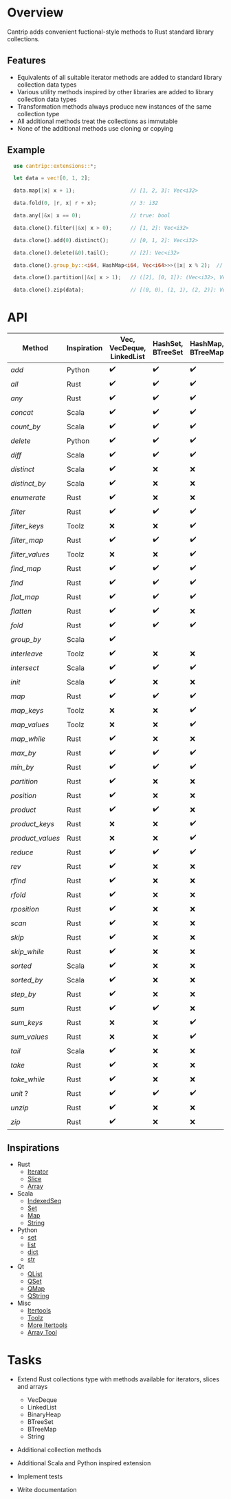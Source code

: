 # Overview

Cantrip adds convenient fuctional-style methods to Rust standard library collections.

## Features

* Equivalents of all suitable iterator methods are added to standard library collection data types
* Various utility methods inspired by other libraries are added to library collection data types
* Transformation methods always produce new instances of the same collection type
* All additional methods treat the collections as immutable
* None of the additional methods use cloning or copying

## Example

```rust
  use cantrip::extensions::*;

  let data = vec![0, 1, 2];

  data.map(|x| x + 1);                  // [1, 2, 3]: Vec<i32>

  data.fold(0, |r, x| r + x);           // 3: i32

  data.any(|&x| x == 0);                // true: bool

  data.clone().filter(|&x| x > 0);      // [1, 2]: Vec<i32>

  data.clone().add(0).distinct();       // [0, 1, 2]: Vec<i32>

  data.clone().delete(&0).tail();       // [2]: Vec<i32>

  data.clone().group_by::<i64, HashMap<i64, Vec<i64>>>(|x| x % 2);  // {[0, 2], [1]}: HashMap<i64, Vec<i64>>

  data.clone().partition(|&x| x > 1);   // ([2], [0, 1]): (Vec<i32>, Vec<i32>)

  data.clone().zip(data);               // [(0, 0), (1, 1), (2, 2)]: Vec<(i32, i32)>
```


# API

| Method           | Inspiration | Vec, VecDeque, LinkedList | HashSet, BTreeSet  | HashMap, BTreeMap  | Slice              |
|------------------|-------------|---------------------------|--------------------|--------------------|--------------------|
| *add*            | Python      | :heavy_check_mark:        | :heavy_check_mark: | :heavy_check_mark: | :x:                |
| *all*            | Rust        | :heavy_check_mark:        | :heavy_check_mark: | :heavy_check_mark: | :heavy_check_mark: |
| *any*            | Rust        | :heavy_check_mark:        | :heavy_check_mark: | :heavy_check_mark: | :heavy_check_mark: |
| *concat*         | Scala       | :heavy_check_mark:        | :heavy_check_mark: | :heavy_check_mark: | :x:                |
| *count_by*       | Scala       | :heavy_check_mark:        | :heavy_check_mark: | :heavy_check_mark: | :heavy_check_mark: |
| *delete*         | Python      | :heavy_check_mark:        | :heavy_check_mark: | :heavy_check_mark: | :x:                |
| *diff*           | Scala       | :heavy_check_mark:        | :heavy_check_mark: | :heavy_check_mark: | :x:                |
| *distinct*       | Scala       | :heavy_check_mark:        | :x:                | :x:                | :x:                |
| *distinct_by*    | Scala       | :heavy_check_mark:        | :x:                | :x:                | :x:                |
| *enumerate*      | Rust        | :heavy_check_mark:        | :x:                | :x:                | :x:                |
| *filter*         | Rust        | :heavy_check_mark:        | :heavy_check_mark: | :heavy_check_mark: | :x:                |
| *filter_keys*    | Toolz       | :x:                       | :x:                | :heavy_check_mark: | :x:                |
| *filter_map*     | Rust        | :heavy_check_mark:        | :heavy_check_mark: | :heavy_check_mark: | :x:                |
| *filter_values*  | Toolz       | :x:                       | :x:                | :heavy_check_mark: | :x:                |
| *find_map*       | Rust        | :heavy_check_mark:        | :heavy_check_mark: | :heavy_check_mark: | :x:                |
| *find*           | Rust        | :heavy_check_mark:        | :heavy_check_mark: | :heavy_check_mark: | :heavy_check_mark: |
| *flat_map*       | Rust        | :heavy_check_mark:        | :heavy_check_mark: | :heavy_check_mark: | :x:                |
| *flatten*        | Rust        | :heavy_check_mark:        | :heavy_check_mark: | :x:                | :x:                |
| *fold*           | Rust        | :heavy_check_mark:        | :heavy_check_mark: | :heavy_check_mark: | :heavy_check_mark: |
| *group_by*       | Scala       | :heavy_check_mark:        |                    |                    | :x:                |
| *interleave*     | Toolz       | :heavy_check_mark:        | :x:                | :x:                | :x:                |
| *intersect*      | Scala       | :heavy_check_mark:        | :heavy_check_mark: | :heavy_check_mark: | :x:                |
| *init*           | Scala       | :heavy_check_mark:        | :x:                | :x:                | :heavy_check_mark: |
| *map*            | Rust        | :heavy_check_mark:        | :heavy_check_mark: | :heavy_check_mark: | :x:                |
| *map_keys*       | Toolz       | :x:                       | :x:                | :heavy_check_mark: | :x:                |
| *map_values*     | Toolz       | :x:                       | :x:                | :heavy_check_mark: | :x:                |
| *map_while*      | Rust        | :heavy_check_mark:        | :x:                | :x:                | :x:                |
| *max_by*         | Rust        | :heavy_check_mark:        | :heavy_check_mark: | :heavy_check_mark: | :heavy_check_mark: |
| *min_by*         | Rust        | :heavy_check_mark:        | :heavy_check_mark: | :heavy_check_mark: | :heavy_check_mark: |
| *partition*      | Rust        | :heavy_check_mark:        | :x:                | :x:                | :x:                |
| *position*       | Rust        | :heavy_check_mark:        | :x:                | :x:                | :heavy_check_mark: |
| *product*        | Rust        | :heavy_check_mark:        | :heavy_check_mark: | :x:                | :x:                |
| *product_keys*   | Rust        | :x:                       | :x:                | :heavy_check_mark: | :x:                |
| *product_values* | Rust        | :x:                       | :x:                | :heavy_check_mark: | :x:                |
| *reduce*         | Rust        | :heavy_check_mark:        | :heavy_check_mark: | :heavy_check_mark: | :heavy_check_mark: |
| *rev*            | Rust        | :heavy_check_mark:        | :x:                | :x:                | :x:                |
| *rfind*          | Rust        | :heavy_check_mark:        | :x:                | :x:                | :heavy_check_mark: |
| *rfold*          | Rust        | :heavy_check_mark:        | :x:                | :x:                | :heavy_check_mark: |
| *rposition*      | Rust        | :heavy_check_mark:        | :x:                | :x:                | :heavy_check_mark: |
| *scan*           | Rust        | :heavy_check_mark:        | :x:                | :x:                | :x:                |
| *skip*           | Rust        | :heavy_check_mark:        | :x:                | :x:                | :x:                |
| *skip_while*     | Rust        | :heavy_check_mark:        | :x:                | :x:                | :heavy_check_mark: |
| *sorted*         | Scala       | :heavy_check_mark:        | :x:                | :x:                | :x:                |
| *sorted_by*      | Scala       | :heavy_check_mark:        | :x:                | :x:                | :x:                |
| *step_by*        | Rust        | :heavy_check_mark:        | :x:                | :x:                | :x:                |
| *sum*            | Rust        | :heavy_check_mark:        | :heavy_check_mark: | :x:                | :x:                |
| *sum_keys*       | Rust        | :x:                       | :x:                | :heavy_check_mark: | :x:                |
| *sum_values*     | Rust        | :x:                       | :x:                | :heavy_check_mark: | :x:                |
| *tail*           | Scala       | :heavy_check_mark:        | :x:                | :x:                | :heavy_check_mark: |
| *take*           | Rust        | :heavy_check_mark:        | :x:                | :x:                | :x:                |
| *take_while*     | Rust        | :heavy_check_mark:        | :x:                | :x:                | :heavy_check_mark: |
| *unit* ?         | Rust        | :heavy_check_mark:        | :heavy_check_mark: | :heavy_check_mark: | :x:                |
| *unzip*          | Rust        | :heavy_check_mark:        | :x:                | :x:                | :x:                |
| *zip*            | Rust        | :heavy_check_mark:        | :x:                | :x:                | :x:                |


## Inspirations

- Rust
  - [Iterator](https://doc.rust-lang.org/std/iter/trait.Iterator.html)
  - [Slice](https://doc.rust-lang.org/std/primitive.slice.html)
  - [Array](https://doc.rust-lang.org/std/primitive.array.html)
- Scala
  - [IndexedSeq](https://www.scala-lang.org/api/3.3.1/scala/collection/immutable/IndexedSeq.html)
  - [Set](https://www.scala-lang.org/api/3.3.1/scala/collection/immutable/Set.html)
  - [Map](https://www.scala-lang.org/api/3.3.1/scala/collection/immutable/Map.html)
  - [String](https://www.scala-lang.org/api/3.3.1/scala/collection/StringOps.html)
- Python
  - [set](https://python-reference.readthedocs.io/en/latest/docs/sets/index.html)
  - [list](https://python-reference.readthedocs.io/en/latest/docs/list/index.html)
  - [dict](https://python-reference.readthedocs.io/en/latest/docs/dict/index.html)
  - [str](https://python-reference.readthedocs.io/en/latest/docs/str/index.html)
- Qt
  - [QList](https://doc.qt.io/qt-6/qlist.html)
  - [QSet](https://doc.qt.io/qt-6/qset.html)
  - [QMap](https://doc.qt.io/qt-6/qmap.html)
  - [QString](https://doc.qt.io/qt-6/qstring.htm)
- Misc
  - [Itertools](https://docs.rs/itertools/latest/itertools/index.html)
  - [Toolz](https://toolz.readthedocs.io/en/latest/api.html)
  - [More Itertools](https://more-itertools.readthedocs.io/en/stable/api.html)
  - [Array Tool](https://github.com/danielpclark/array_tool/tree/master)

# Tasks

- Extend Rust collections type with methods available for iterators, slices and arrays
  - VecDeque
  - LinkedList
  - BinaryHeap
  - BTreeSet
  - BTreeMap
  - String

- Additional collection methods

- Additional Scala and Python inspired extension

- Implement tests

- Write documentation
